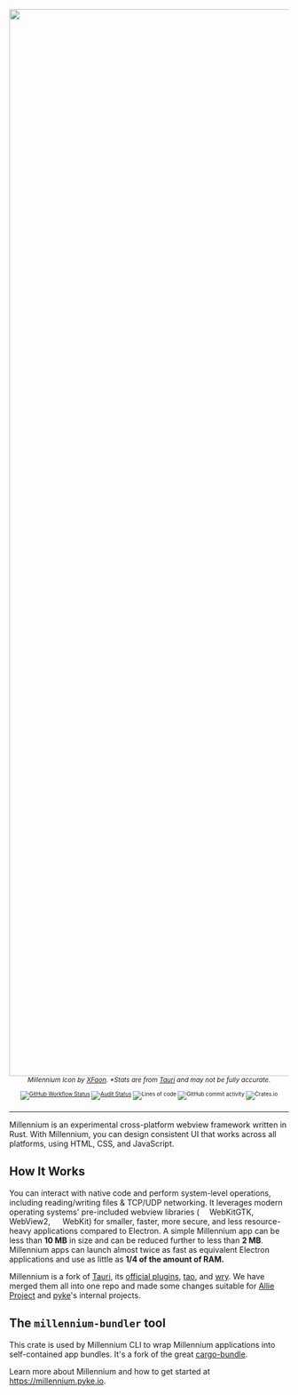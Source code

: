 <div align=center>
	<a href="https://millennium.pyke.io"><img src="https://github.com/pykeio/millennium/raw/main/.github/banner.png" width=1920></a>
	<sub><i>Millennium Icon by <a href="https://github.com/xfaonae">XFaon</a>. *Stats are from <a href="https://github.com/tauri-apps/tauri">Tauri</a> and may not be fully accurate.</i><sub>
	<br /><br />
	<a href="https://github.com/pykeio/millennium/actions"><img alt="GitHub Workflow Status" src="https://img.shields.io/github/workflow/status/pykeio/millennium/Test%20Millennium%20(Rust)?style=flat-square"></a> <a href="https://github.com/pykeio/millennium/actions"><img alt="Audit Status" src="https://img.shields.io/github/workflow/status/pykeio/millennium/Audit?style=flat-square&label=audit"></a> <img alt="Lines of code" src="https://img.shields.io/tokei/lines/github/pykeio/millennium?style=flat-square"> <img alt="GitHub commit activity" src="https://img.shields.io/github/commit-activity/m/pykeio/millennium?style=flat-square"> <img alt="Crates.io" src="https://img.shields.io/crates/d/millennium?style=flat-square">
	<br /><br />
	<hr />
</div>

Millennium is an experimental cross-platform webview framework written in Rust. With Millennium, you can design consistent UI that works across all platforms, using HTML, CSS, and JavaScript.
		
## How It Works
You can interact with native code and perform system-level operations, including reading/writing files & TCP/UDP networking. It leverages modern operating systems' pre-included webview libraries (<img src="https://cdn.jsdelivr.net/gh/devicons/devicon/icons/ubuntu/ubuntu-plain.svg" height=14 /> WebKitGTK, <img src="https://cdn.jsdelivr.net/gh/devicons/devicon/icons/windows8/windows8-original.svg" height=14 /> WebView2, <img src="https://cdn.jsdelivr.net/gh/devicons/devicon/icons/apple/apple-original.svg" height=14 /> WebKit) for smaller, faster, more secure, and less resource-heavy applications compared to Electron. A simple Millennium app can be less than **10 MB** in size and can be reduced further to less than **2 MB**. Millennium apps can launch almost twice as fast as equivalent Electron applications and use as little as __1/4 of the amount of RAM.__

Millennium is a fork of [Tauri](https://tauri.studio/), its [official plugins](https://github.com/tauri-apps/awesome-tauri#plugins), [tao](https://github.com/tauri-apps/tao/), and [wry](https://github.com/tauri-apps/wry). We have merged them all into one repo and made some changes suitable for [Allie Project](https://github.com/allie-project/) and [pyke](https://github.com/pykeio/)'s internal projects.

## The `millennium-bundler` tool
This crate is used by Millennium CLI to wrap Millennium applications into self-contained app bundles. It's a fork of the great [cargo-bundle](https://github.com/burtonageo/cargo-bundle).

Learn more about Millennium and how to get started at https://millennium.pyke.io.
